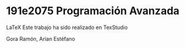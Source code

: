 # 191e2075 Programación Avanzada

LaTeX
Este trabajo ha sido realizado en TexStudio

Gora Ramón, Arian Estéfano

